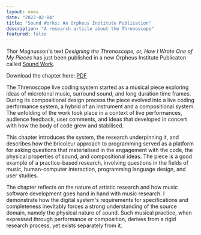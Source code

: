 ```yaml
---
layout: news
date: "2022-02-04"
title: "Sound Works: An Orpheus Institute Publication"
description: "A research article about the Threnoscope"
featured: false
---
```


<script> import CaptionedImage from "../../components/Images/CaptionedImage.svelte" </script>

Thor Magnusson's text <i>Designing the Threnoscope, or, How I Wrote One of My Pieces</i> has just been published in a new Orpheus Institute Publicaton called <a href="https://orpheusinstituut.be/en/publications/sound-work" target="_blank">Sound Work</a>. 

Download the chapter here: <a href="http://users.sussex.ac.uk/~thm21/thor/pdfs/Magnusson_SoundWork.pdf" target="_blank">PDF</a>

<CaptionedImage
  src="news/soundwork.png"
  alt="The front cover of the Sound Works book"
  caption="A picture of medieval musicians"/>


The Threnoscope live coding system started as a musical piece exploring ideas of microtonal music, surround sound, and long duration time frames. During its compositional design process the piece evolved into a live coding performance system, a hybrid of an instrument and a compositional system. The unfolding of the work took place in a context of live performances, audience feedback, user comments, and ideas that developed in concert with how the body of code grew and stabilised.

This chapter introduces the system, the research underpinning it, and describes how the bricoleur approach to programming served as a platform for asking questions that materialised in the engagement with the code, the physical properties of sound, and compositional ideas. The piece is a good example of a practice-based research, involving questions in the fields of music, human-computer interaction, programming language design, and user studies. 

The chapter reflects on the nature of artistic research and how music software development goes hand in hand with music research. I demonstrate how the digital system's requirements for specifications and completeness inevitably forces a strong understanding of the source domain, namely the physical nature of sound. Such musical practice, when expressed through performance or composition, derives from a rigid research process, yet exists separately from it. 


